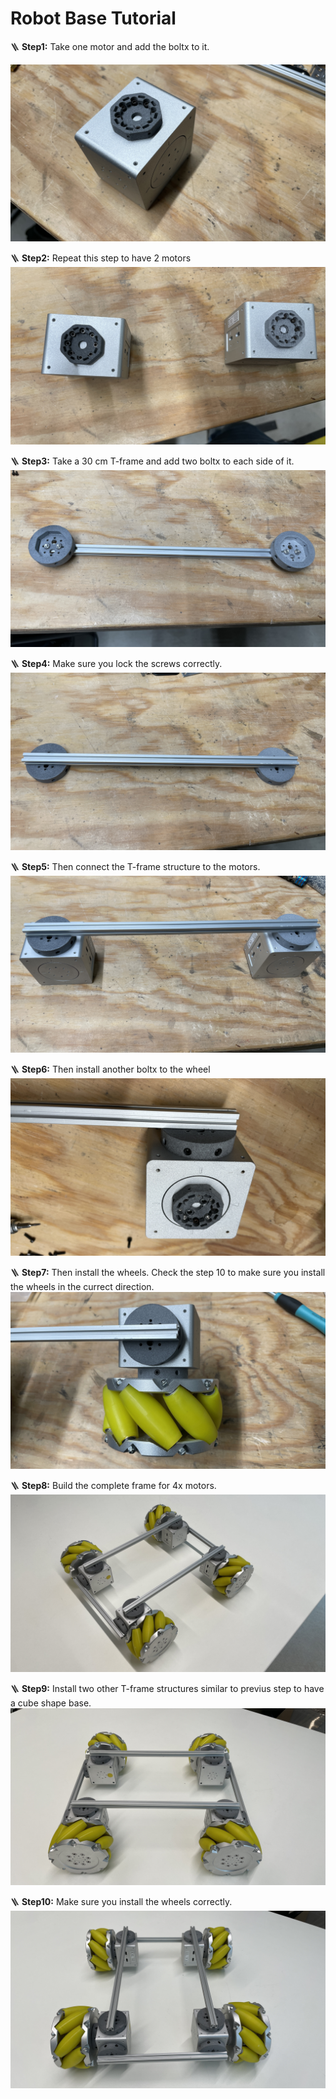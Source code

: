 # Robot Base Tutorial

🪜 **Step1:**
Take one motor and add the boltx to it.

![Step 1](images/1.JPG)

🪜 **Step2:**
Repeat this step to have 2 motors
![Step 2](images/2.JPG)

🪜 **Step3:**
Take a 30 cm T-frame and add two boltx to each side of it.
![Step 3](images/3.JPG)

🪜 **Step4:**
Make sure you lock the screws correctly.
![Step 4](images/4.JPG)

🪜 **Step5:**
Then connect the T-frame structure to the motors.
![Step 5](images/5.JPG)

🪜 **Step6:**
Then install another boltx to the wheel
![Step 6](images/7.JPG)

🪜 **Step7:**
Then install the wheels. Check the step 10 to make sure you install the wheels in the currect direction.
![Step 7](images/8.JPG)

🪜 **Step8:**
Build the complete frame for 4x motors.
![Step 8](images/9.JPG)

🪜 **Step9:**
Install two other T-frame structures similar to previus step to have a cube shape base.
![Step 9](images/10.JPG)

🪜 **Step10:**
Make sure you install the wheels correctly.
![Step 10](images/11.JPG)
